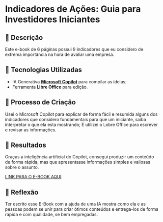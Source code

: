 # Indicadores de Ações: Guia para Investidores Iniciantes

## 📒 Descrição
Este e-book de 6 páginas possui 9 indicadores que eu considero de extrema importância na hora de avaliar uma empresa.

## 🤖 Tecnologias Utilizadas
- IA Generativa **[Microsoft Copilot](https://copilot.microsoft.com/)** para compilar as ideias;
- Ferramenta **Libre Office** para edição.

## 🧐 Processo de Criação
Usei o Microsoft Copilot para explicar de forma fácil e resumida alguns dos indicadores que considero fundamentais para que um iniciante, saiba interpretar o que ela esta mostrando; E utilizei o Lobre Office para escrever e revisar as informações.

## 🚀 Resultados
Graças a inteligência artificial do Copilot, consegui produzir um conteúdo de forma rápida, mas que apresentasse informações simples e valiosas sobre o assunto.

[LINK PARA O E-BOOK AQUI](https://drive.google.com/file/d/19pvBgduIHZpaLCn-5c91_N7AYdvbhhLe/view?usp=drive_link)

## 💭 Reflexão
Ter escrito esse E-Book com a ajuda de uma IA mostra como ela e as pessoas podem se unir para criar ótimos conteúdos e entrega-los de forma rápida e com qualidade, se bem empregadas.

